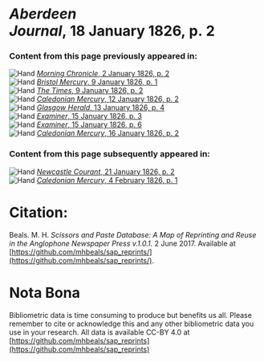 # *Aberdeen Journal*, 18 January 1826, p. 2  
  
### Content from this page previously appeared in:  
![Hand](http://scissorsandpaste.net/wp-content/uploads/2017/06/smallhandpointer.png) [*Morning Chronicle*, 2 January 1826, p. 2](https://mhbeals.github.io/sap_html/Morning-Chronicle/Morning-Chronicle-2-January-1826-p-2)  
![Hand](http://scissorsandpaste.net/wp-content/uploads/2017/06/smallhandpointer.png) [*Bristol Mercury*, 9 January 1826, p. 1](https://mhbeals.github.io/sap_html/Bristol-Mercury/Bristol-Mercury-9-January-1826-p-1)  
![Hand](http://scissorsandpaste.net/wp-content/uploads/2017/06/smallhandpointer.png) [*The Times*, 9 January 1826, p. 2](https://mhbeals.github.io/sap_html/The-Times/The-Times-9-January-1826-p-2)  
![Hand](http://scissorsandpaste.net/wp-content/uploads/2017/06/smallhandpointer.png) [*Caledonian Mercury*, 12 January 1826, p. 2](https://mhbeals.github.io/sap_html/Caledonian-Mercury/Caledonian-Mercury-12-January-1826-p-2)  
![Hand](http://scissorsandpaste.net/wp-content/uploads/2017/06/smallhandpointer.png) [*Glasgow Herald*, 13 January 1826, p. 4](https://mhbeals.github.io/sap_html/Glasgow-Herald/Glasgow-Herald-13-January-1826-p-4)  
![Hand](http://scissorsandpaste.net/wp-content/uploads/2017/06/smallhandpointer.png) [*Examiner*, 15 January 1826, p. 3](https://mhbeals.github.io/sap_html/Examiner/Examiner-15-January-1826-p-3)  
![Hand](http://scissorsandpaste.net/wp-content/uploads/2017/06/smallhandpointer.png) [*Examiner*, 15 January 1826, p. 6](https://mhbeals.github.io/sap_html/Examiner/Examiner-15-January-1826-p-6)  
![Hand](http://scissorsandpaste.net/wp-content/uploads/2017/06/smallhandpointer.png) [*Caledonian Mercury*, 16 January 1826, p. 2](https://mhbeals.github.io/sap_html/Caledonian-Mercury/Caledonian-Mercury-16-January-1826-p-2)  
  
### Content from this page subsequently appeared in:  
![Hand](http://scissorsandpaste.net/wp-content/uploads/2017/06/smallhandpointer.png) [*Newcastle Courant*, 21 January 1826, p. 2](https://mhbeals.github.io/sap_html/Newcastle-Courant/Newcastle-Courant-21-January-1826-p-2)  
![Hand](http://scissorsandpaste.net/wp-content/uploads/2017/06/smallhandpointer.png) [*Caledonian Mercury*, 4 February 1826, p. 1](https://mhbeals.github.io/sap_html/Caledonian-Mercury/Caledonian-Mercury-4-February-1826-p-1)  


# Citation: 

Beals. M. H. *Scissors and Paste Database: A Map of Reprinting and Reuse in the Anglophone Newspaper Press v.1.0.1.* 2 June 2017. Available at [https://github.com/mhbeals/sap_reprints/](https://github.com/mhbeals/sap_reprints/). 

# Nota Bona

Bibliometric data is time consuming to produce but benefits us all. Please remember to cite or acknowledge this and any other bibliometric data you use in your research. All data is available CC-BY 4.0 at [https://github.com/mhbeals/sap_reprints](https://github.com/mhbeals/sap_reprints)